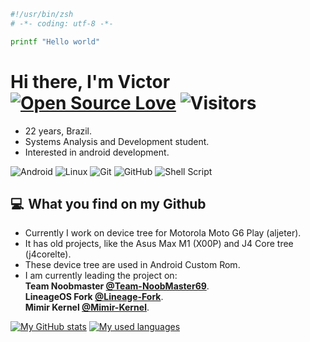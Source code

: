 ```bash
#!/usr/bin/zsh
# -*- coding: utf-8 -*-

printf "Hello world"
```

# Hi there, I'm Victor [![Open Source Love](https://badges.frapsoft.com/os/v1/open-source.svg?v=102)](https://github.com/ellerbrock/open-source-badge/) ![Visitors](https://visitor-badge.laobi.icu/badge?page_id=Vhmit.Vhmit)
- 22 years, Brazil.
- Systems Analysis and Development student.
- Interested in android development.

<img alt="Android" src="https://img.shields.io/badge/Android-3DDC84?style=for-the-badge&logo=android&logoColor=white" /> <img alt="Linux" src="https://img.shields.io/badge/Linux-FCC624?style=for-the-badge&logo=linux&logoColor=black"> <img alt="Git" src="https://img.shields.io/badge/git-%23F05033.svg?style=for-the-badge&logo=git&logoColor=white"/> <img alt="GitHub" src="https://img.shields.io/badge/github-%23121011.svg?style=for-the-badge&logo=github&logoColor=white"/> <img alt="Shell Script" src="https://img.shields.io/badge/shell_script-%23121011.svg?style=for-the-badge&logo=gnu-bash&logoColor=white"/>

## 💻  What you find on my Github

- Currently I work on device tree for Motorola Moto G6 Play (aljeter).
- It has old projects, like the Asus Max M1 (X00P) and J4 Core tree (j4corelte).
- These device tree are used in Android Custom Rom.
- I am currently leading the project on:
  <br>
   **Team Noobmaster [@Team-NoobMaster69](https://github.com/Team-NoobMaster69)**.
  <br>
   **LineageOS Fork [@Lineage-Fork](https://github.com/Lineage-Fork)**.
  <br>
   **Mimir Kernel [@Mimir-Kernel](https://github.com/Mimir-Kernel)**.
  
[![My GitHub stats](https://github-readme-stats-git-masterrstaa-rickstaa.vercel.app/api?username=Vhmit&show_icons=true&theme=github_dark&hide_border=true)](https://github.com/Vhmit)
[![My used languages](https://github-readme-stats-git-masterrstaa-rickstaa.vercel.app/api/top-langs/?username=Vhmit&langs_count=8&theme=github_dark&hide_border=true&layout=compact)](https://github.com/Vhmit)
